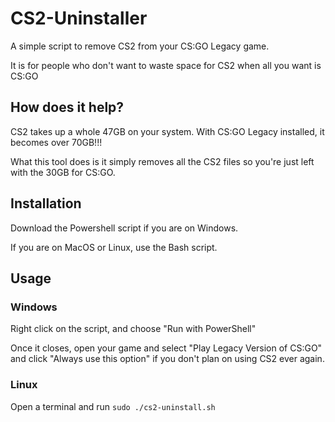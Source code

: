 # CS2-Uninstaller
A simple script to remove CS2 from your CS:GO Legacy game.

It is for people who don't want to waste space for CS2 when all you want is CS:GO
## How does it help?

CS2 takes up a whole 47GB on your system. With CS:GO Legacy installed, it becomes over 70GB!!!

What this tool does is it simply removes all the CS2 files so you're just left with the 30GB for CS:GO.

## Installation

Download the Powershell script if you are on Windows.

If you are on MacOS or Linux, use the Bash script.

## Usage

### Windows
Right click on the script, and choose "Run with PowerShell"

Once it closes, open your game and select "Play Legacy Version of CS:GO" and click "Always use this option" if you don't plan on using CS2 ever again.

### Linux
Open a terminal and run `sudo ./cs2-uninstall.sh`
